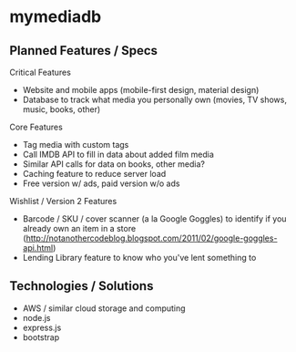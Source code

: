 # mymediadb

Planned Features / Specs
------------------------

Critical Features
- Website and mobile apps (mobile-first design, material design)
- Database to track what media you personally own (movies, TV shows, music, books, other)

Core Features
- Tag media with custom tags
- Call IMDB API to fill in data about added film media
- Similar API calls for data on books, other media?
- Caching feature to reduce server load
- Free version w/ ads, paid version w/o ads

Wishlist / Version 2 Features
- Barcode / SKU / cover scanner (a la Google Goggles) to identify if you already own an item in a store (http://notanothercodeblog.blogspot.com/2011/02/google-goggles-api.html)
- Lending Library feature to know who you've lent something to

Technologies / Solutions
------------------------
- AWS / similar cloud storage and computing
- node.js
- express.js
- bootstrap
